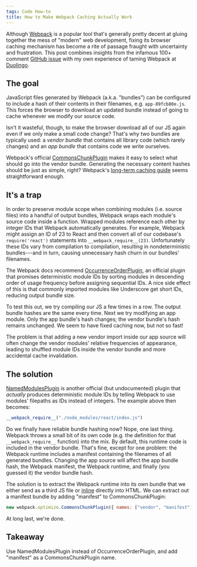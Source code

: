 ```yaml
---
tags: Code How-to
title: How to Make Webpack Caching Actually Work
---
```


Although [Webpack](https://webpack.github.io/) is a popular tool that's generally pretty decent at gluing together the mess of "modern" web development, fixing its browser caching mechanism has become a rite of passage fraught with uncertainty and frustration. This post combines insights from the infamous 100+ comment [GitHub issue](https://github.com/webpack/webpack/issues/1315) with my own experience of taming Webpack at [Duolingo](https://www.duolingo.com/).

## The goal

JavaScript files generated by Webpack (a.k.a. "bundles") can be configured to include a hash of their contents in their filenames, e.g. `app-89fcb80e.js`. This forces the browser to download an updated bundle instead of going to cache whenever we modify our source code.

Isn't it wasteful, though, to make the browser download all of our JS again even if we only make a small code change? That's why two bundles are typically used: a _vendor bundle_ that contains all library code (which rarely changes) and an _app bundle_ that contains code we write ourselves.

Webpack's official [CommonsChunkPlugin](https://webpack.github.io/docs/list-of-plugins.html#commonschunkplugin) makes it easy to select what should go into the vendor bundle. Generating the necessary content hashes should be just as simple, right? Webpack's [long-term caching guide](https://webpack.github.io/docs/long-term-caching.html) seems straightforward enough.

## It's a trap

In order to preserve module scope when combining modules (i.e. source files) into a handful of output bundles, Webpack wraps each module's source code inside a function. Wrapped modules reference each other by integer IDs that Webpack automatically generates. For example, Webpack might assign an ID of 23 to React and then convert all of our codebase's `require('react')` statements into `__webpack_require__(23)`. Unfortunately these IDs vary from compilation to compilation, resulting in nondeterministic bundles---and in turn, causing unnecessary hash churn in our bundles' filenames.

The Webpack docs recommend [OccurrenceOrderPlugin](https://webpack.github.io/docs/list-of-plugins.html#occurrenceorderplugin), an official plugin that promises deterministic module IDs by sorting modules in descending order of usage frequency before assigning sequential IDs. A nice side effect of this is that commonly imported modules like Underscore get short IDs, reducing output bundle size.

To test this out, we try compiling our JS a few times in a row. The output bundle hashes are the same every time. Next we try modifying an app module. Only the app bundle's hash changes; the vendor bundle's hash remains unchanged. We seem to have fixed caching now, but not so fast!

The problem is that adding a new vendor import inside our app source will often change the vendor modules' relative frequencies of appearance, leading to shuffled module IDs inside the vendor bundle and more accidental cache invalidation.

## The solution

[NamedModulesPlugin](https://webpack.github.io/docs/changelog.html#1-10) is another official (but undocumented) plugin that _actually_ produces deterministic module IDs by telling Webpack to use modules' filepaths as IDs instead of integers. The example above then becomes:

<!-- prettier-ignore -->
```js
__webpack_require__("./node_modules/react/index.js")
```

Do we finally have reliable bundle hashing now? Nope, one last thing. Webpack throws a small bit of its own code (e.g. the definition for that `__webpack_require__` function) into the mix. By default, this runtime code is included in the vendor bundle. That's fine, except for one problem: the Webpack runtime includes a manifest containing the filenames of all generated bundles. Changing the app source will affect the app bundle hash, the Webpack manifest, the Webpack runtime, and finally (you guessed it) the vendor bundle hash.

The solution is to extract the Webpack runtime into its own bundle that we either send as a third JS file or [inline](https://github.com/ampedandwired/html-webpack-plugin) directly into HTML. We can extract out a manifest bundle by adding "manifest" to CommonsChunkPlugin:

<!-- prettier-ignore -->
```js
new webpack.optimize.CommonsChunkPlugin({ names: ["vendor", "manifest"] })
```

At long last, we're done.

## Takeaway

Use NamedModulesPlugin instead of OccurrenceOrderPlugin, and add "manifest" as a CommonsChunkPlugin name.
